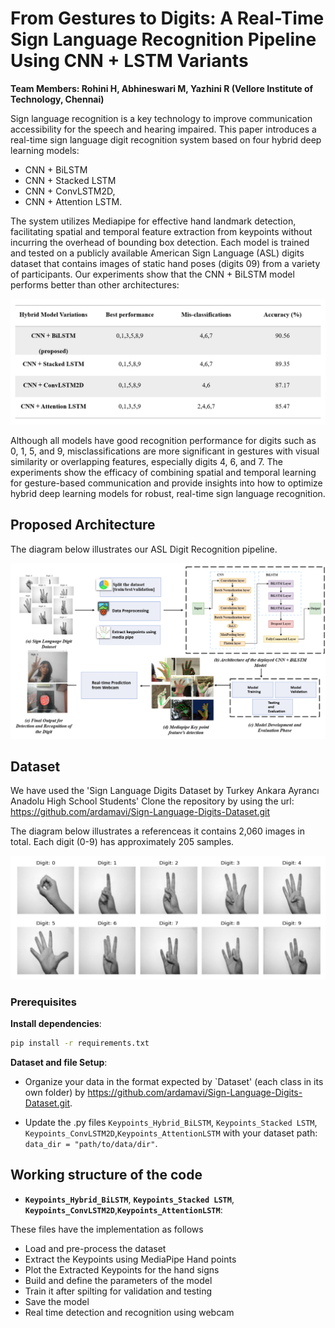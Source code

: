 # From Gestures to Digits: A Real-Time Sign Language Recognition Pipeline Using CNN + LSTM Variants

**Team Members: Rohini H, Abhineswari M, Yazhini R (Vellore Institute of Technology, Chennai)**

Sign language recognition is a key technology to improve communication accessibility for the speech and hearing impaired. This paper introduces a real-time sign language digit recognition system based on four hybrid deep learning models: 
- CNN + BiLSTM
- CNN + Stacked LSTM
- CNN + ConvLSTM2D, 
- CNN + Attention LSTM. 

The system utilizes Mediapipe for effective hand landmark detection, facilitating spatial and temporal feature extraction from keypoints without incurring the overhead of bounding box detection. Each model is trained and tested on a publicly available American Sign Language (ASL) digits dataset that contains images of static hand poses (digits 09) from a variety of participants. Our experiments show that the 
CNN + BiLSTM model performs better than other architectures:

<p align="center">
    <img src="Images/Comparative_Analysis.png" alt="Comparative analysis">
</p>

Although all models have good recognition performance for digits such as 0, 1, 5, and 9, misclassifications are more significant in gestures with visual similarity or 
overlapping features, especially digits 4, 6, and 7. The experiments show the efficacy of combining spatial and temporal learning for gesture-based communication and provide insights into how to optimize hybrid deep learning models for robust, real-time sign language recognition. 

## Proposed Architecture

The diagram below illustrates our ASL Digit Recognition pipeline.
<p align="center">
    <img src="Images/Proposed CNN + BiLSTM Architecture.png" alt="Proposed CNN + BiLSTM Architecture">
</p>

## Dataset 

We have used the 'Sign Language Digits Dataset by Turkey Ankara Ayrancı Anadolu High School Students'
Clone the repository by using the url: https://github.com/ardamavi/Sign-Language-Digits-Dataset.git

The diagram below illustrates a referenceas it contains 2,060 images in total. Each digit (0-9) has approximately 205 samples.
<p align="center">
    <img src="Images/Hand digit signs.png" alt="Hand signs">
</p>

### Prerequisites

**Install dependencies**:
```bash
pip install -r requirements.txt
```

**Dataset and file Setup**:
- Organize your data in the format expected by `Dataset' (each class in its own folder) by https://github.com/ardamavi/Sign-Language-Digits-Dataset.git.
  
- Update the .py files `Keypoints_Hybrid_BiLSTM`, `Keypoints_Stacked LSTM`, `Keypoints_ConvLSTM2D`,`Keypoints_AttentionLSTM` with your dataset path: `data_dir = "path/to/data/dir"`.


## Working structure of the code
- **`Keypoints_Hybrid_BiLSTM`**, **`Keypoints_Stacked LSTM`**, **`Keypoints_ConvLSTM2D`**,**`Keypoints_AttentionLSTM`**:
  
These files have the implementation as follows
- Load and pre-process the dataset
- Extract the Keypoints using MediaPipe Hand points
- Plot the Extracted Keypoints for the hand signs
- Build and define the parameters of the model
- Train it after spilting for validation and testing
- Save the model
- Real time detection and recognition using webcam



